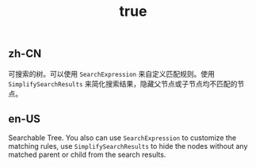 ﻿---
order: 4
title:
  zh-CN: 可搜索
  en-US: Searchable
---

## zh-CN

可搜索的树。可以使用 `SearchExpression` 来自定义匹配规则。使用 `SimplifySearchResults` 来简化搜索结果，隐藏父节点或子节点均不匹配的节点。

## en-US

Searchable Tree. You also can use `SearchExpression` to customize the matching rules, use `SimplifySearchResults` to hide the nodes without any matched parent or child from the search results.


<style>
[data-theme="dark"] .site-tree-search-value {
  color: #d84a1b;
}
</style>
